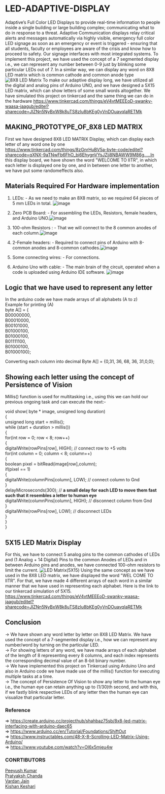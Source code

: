 # LED-ADAPTIVE-DISPLAY
Adaptive’s Full Color LED Displays to provide real-time information to people inside a single building or large building complex; communicating what to do in response to a threat.
Adaptive Communication displays relay critical alerts and messages automatically via highly visible, emergency full color LED signage as soon as an emergency or event is triggered - ensuring that all students, faculty or employees are aware of the crisis and know how to proceed to safety. Our signage interfaces with most integrated systems.
To implement this project, we have used the concept of a 7 segmented display i.e., we can represent any number between 0-9 just by blinking some particular LEDs out of 7. In a similar way, we can display any word on 8X8 LED matrix which is common cathode and common anode type ![8X8 LED Matrix](https://user-images.githubusercontent.com/105349056/167851126-9b31919c-983d-4fb6-90fc-5ba788e38616.jpeg)
To make our adaptive display long, we have utilized all the digital and analog pins of Arduino UNO, and we have designed a 5X15 LED matrix, which can show letters of some small words altogether.
We have simulated this project on tinkercad and the same thing we can do in the hardware https://www.tinkercad.com/things/eV4vtMEEEoD-swanky-waasa-jaagub/editel?sharecode=JIZNn5NyBxW8k8uTS8zIu8bKEg0yVnDOuavqIaRETMk

## MAKING_PROTOTYPE_OF_8X8 LED MATRIX
First we have designed 8X8 LED MATRIX Display, which can display each letter of any word one by one https://www.tinkercad.com/things/8zGnrHuBV5a-byte-code/editel?sharecode=qXNX-9aTNwFb6FhO_bi6EhygnVYsJZjj8NBAWW9M86g.....In this display board, we have shown the word "WELCOME TO IITR", in which each letter is displayed one by one, and in between one letter to another, we have put some randomeffects also.
 
 ## Materials Required For Hardware implementation
 1. LEDs: - As we need to make an 8X8 matrix, so we required 64 pieces of 5 mm LEDs in total. ![image](https://user-images.githubusercontent.com/105349056/167857188-a4ef778c-aa30-400e-908f-bd0986ff1b55.png)

2. Zero PCB Board: - For assembling the LEDs, Resistors, female headers, and Arduino UNO.![image](https://user-images.githubusercontent.com/105349056/167856977-8813d8fe-1d9e-45b2-bba1-8a1ad0c0a33f.png)

3. 100-ohm Resistors : - That we will connect to the 8 common anodes of each column.![image](https://user-images.githubusercontent.com/105349056/167857525-f9e71edb-5c00-4438-a0d5-450ce53df7e9.png)

4. 2-Female headers: - Required to connect pins of Arduino with 8-common anodes and 8-common cathodes.![image](https://user-images.githubusercontent.com/105349056/167857860-1f56d6e8-fb5e-458d-93a5-1a45cafa9194.png)

5. Some connecting wires: - For connections.

7. Arduino Uno with cable: - The main brain of the circuit, operated when a code is uploaded using Arduino IDE software. ![image](https://user-images.githubusercontent.com/105349056/167857912-81f6cf28-8c8b-4a91-917d-96800a551cd9.png)

 ## Logic that we have used to represent any letter
 In the arduino code we have made arrays of all alphabets (A to z)<br/>
     Example for printing (A)<br/>
     byte A[] = {  <br/>
     B00000000,<br/>
     B00010000,<br/>
     B00101000,<br/>
     B01000100,<br/>
     B01000100,<br/>
     B01111100,<br/>
     B01000100,<br/>
     B01000100};

Converting each column into decimal 
     Byte A[] = {0,31, 36, 68, 36, 31,0,0};
## Showing each letter using the concept of Persistence of Vision
Millis() function is used for multitasking i.e., using this we can hold our previous ongoing task and can execute the next:-

void show( byte * image, unsigned long duration)<br/>
{<br/>
unsigned long start = millis(); <br/>
while (start + duration > millis()) <br/>
{<br/>
for(int row = 0; row < 8; row++)<br/>
{<br/>
digitalWrite(rowPins[row], HIGH); // connect row to +5 volts<br/>
for(int column = 0; column < 8; column++)<br/>
{<br/>
boolean pixel = bitRead(image[row],column);<br/>
if(pixel == 1)<br/>
{<br/>
digitalWrite(columnPins[column], LOW); // connect column to Gnd<br/>
}<br/>
delayMicroseconds(300); // **a small delay for each LED to move them fast such that it resembles a letter to human eye**<br/>
digitalWrite(columnPins[column], HIGH); // disconnect column from Gnd<br/>
}<br/>
digitalWrite(rowPins[row], LOW); // disconnect LEDs<br/>
}<br/>
}<br/>
}

## 5X15 LED Matrix Display
For this, we have to connect 5 analog pins to the common cathodes of LEDs and (1 Analog + 14 Digital) Pins to the common Anodes of LEDs and in between Arduino pins and anodes, we have connected 100-ohm resistors to limit the current. ![LED Matrix(5X15)](https://user-images.githubusercontent.com/105349056/167904557-883d2b64-36bc-45a4-8d4a-895b797af8fb.jpeg)
Using the same concept as we have used in the 8X8 LED matrix, we have displayed the word "WEL COME TO IITR". For that, we have made 4 different arrays of each word in a similar manner that we have used in representing each alphabet. Here is the link to our tinkercad simulation of 5X15. https://www.tinkercad.com/things/eV4vtMEEEoD-swanky-waasa-jaagub/editel?sharecode=JIZNn5NyBxW8k8uTS8zIu8bKEg0yVnDOuavqIaRETMk

## Conclusion
-> We have shown any word letter by letter on 8X8 LED Matrix. We have used the concept of a 7-segmented display i.e., how we can represent any number/word by turning on the particular LED.<br/>
-> For showing letters of any word, we have made arrays of each alphabet of the length of 8 representing every 8 columns, and each index represents the corresponding decimal value of an 8-bit binary number.<br/>
-> We have implemented this project on Tinkercad using Arduino Uno and also in Arduino code we have made use of the millis() function for executing multiple tasks at a time. <br/>
-> The concept of Persistence Of Vision to show any letter to the human eye i.e., the human eye can retain anything up to (1/30)th second, and with this, if we fastly blink respective LEDs of any letter then the human eye can visualize that particular letter.


### Reference
=> https://create.arduino.cc/projecthub/shahbaz75sb/8x8-led-matrix-interfacing-with-arduino-daec65<br/>
=> https://www.arduino.cc/en/Tutorial/Foundations/ShiftOut<br/>
=> https://www.instructables.com/48-X-8-Scrolling-LED-Matrix-Using-Arduino/<br/>
=> https://www.youtube.com/watch?v=Ol6x5mjeu4w

### CONRTIBUTORS
 <a href="https://github.com/pk-github-iitr">Peeyush Kumar</a><br/>
 <a href="https://github.com/Pratys-23">Pratyaksh Chanda</a><br/>
 <a href="https://github.com/vardan-jain">Vardan Jain</a><br/>
 <a href="https://github.com/kishankkeshri">Kishan Keshari</a>
 

 






 
 

